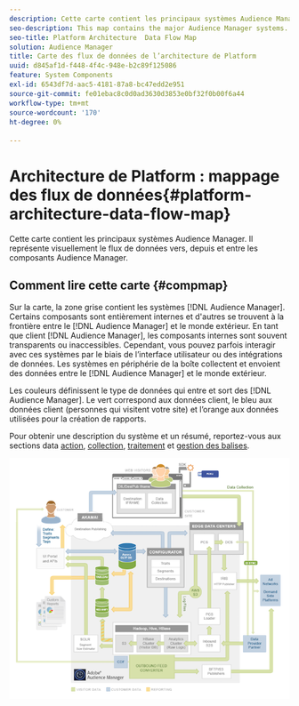 ```yaml
---
description: Cette carte contient les principaux systèmes Audience Manager. Il représente visuellement le flux de données vers, depuis et entre les composants Audience Manager.
seo-description: This map contains the major Audience Manager systems. It visually represents how data flows into, out of, and among Audience Manager components.
seo-title: Platform Architecture  Data Flow Map
solution: Audience Manager
title: Carte des flux de données de l’architecture de Platform
uuid: d845af1d-f448-4f4c-948e-b2c89f125086
feature: System Components
exl-id: 6543df7d-aac5-4181-87a8-bc47edd2e951
source-git-commit: fe01ebac8c0d0ad3630d3853e0bf32f0b00f6a44
workflow-type: tm+mt
source-wordcount: '170'
ht-degree: 0%

---
```


# Architecture de Platform : mappage des flux de données{#platform-architecture-data-flow-map}

Cette carte contient les principaux systèmes Audience Manager. Il représente visuellement le flux de données vers, depuis et entre les composants Audience Manager.

## Comment lire cette carte {#compmap}

<!-- 

c_compmap.xml

 -->

Sur la carte, la zone grise contient les systèmes [!DNL Audience Manager]. Certains composants sont entièrement internes et d&#39;autres se trouvent à la frontière entre le [!DNL Audience Manager] et le monde extérieur. En tant que client [!DNL Audience Manager], les composants internes sont souvent transparents ou inaccessibles. Cependant, vous pouvez parfois interagir avec ces systèmes par le biais de l’interface utilisateur ou des intégrations de données. Les systèmes en périphérie de la boîte collectent et envoient des données entre le [!DNL Audience Manager] et le monde extérieur.

Les couleurs définissent le type de données qui entre et sort des [!DNL Audience Manager]. Le vert correspond aux données client, le bleu aux données client (personnes qui visitent votre site) et l’orange aux données utilisées pour la création de rapports.

Pour obtenir une description du système et un résumé, reportez-vous aux sections data [action](../../reference/system-components/components-data-action.md), [collection](../../reference/system-components/components-data-collection.md), [traitement](../../reference/system-components/components-data-processing.md) et [gestion des balises](../../reference/system-components/components-tag-management.md).

![](assets/flowmap.png)
